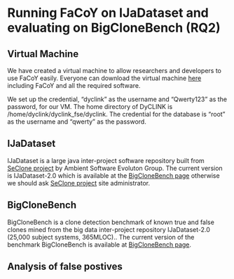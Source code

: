 # Running FaCoY on IJaDataset and evaluating on BigCloneBench (RQ2)

## Virtual Machine
We have created a virtual machine to allow researchers and developers to use FaCoY easily. Everyone can download the virtual machine [here](https://) including FaCoY and all the required software. 

We set up the credential, “dyclink” as the username and “Qwerty123” as the password, for our VM. The home directory of DyCLINK is /home/dyclink/dyclink_fse/dyclink. The credential for the database is “root” as the username and “qwerty” as the password.

## IJaDataset
IJaDataset is a large java inter-project software repository built from [SeClone project](https://sites.google.com/site/asegsecold/projects/seclone) by Ambient Software Evoluton Group. The current version is IJaDataset-2.0 which is available at the [BigCloneBench page](https://github.com/clonebench/BigCloneBench/blob/master/README.md) otherwise we should ask [SeClone project](https://sites.google.com/site/asegsecold/projects/seclone) site administrator.

## BigCloneBench
BigCloneBench is a clone detection benchmark of known true and false clones mined from the big data inter-project repository IJaDataset-2.0 (25,000 subject systems, 365MLOC).. The current version of the benchmark BigCloneBench is available at [BigCloneBench page](https://github.com/clonebench/BigCloneBench/blob/master/README.md).

## Analysis of false postives
